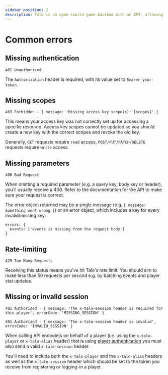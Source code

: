 ```yaml
---
sidebar_position: 2
description: Talo is an open source game backend with an API, allowing you to easily create players, leaderboard entries and events for your game.
---
```


# Common errors

## Missing authentication

`401 Unauthorized`

The `Authorization` header is required, with its value set to `Bearer your-token`.

## Missing scopes

`403 Forbidden - { message: 'Missing access key scope(s): [scopes]' }`

This means your access key was not correctly set up for accessing a specific resource. Access key scopes cannot be updated so you should create a new key with the correct scopes and revoke the old key.

Generally, `GET` requests require `read` access, `POST/PUT/PATCH/DELETE` requests require `write` access.

## Missing parameters

`400 Bad Request`

When omitting a required parameter (e.g. a query key, body key or header), you'll usually receive a 400. Refer to the documentation for the API to make sure your request is correct.

The error object returned may be a single message (e.g. `{ message: Something went wrong }`) or an error object, which includes a key for every invalid/missing key:

```
errors: {
  events: ['events is missing from the request body']
}
```

## Rate-limiting

`429 Too Many Requests`

Receiving this status means you've hit Talo's rate limit. You should aim to make less than 50 requests per second e.g. by batching events and player stat updates.

## Missing or invalid session

`401 Authorized - { message: 'The x-talo-session header is required for this player', errorCode: 'MISSING_SESSION' }`

`401 Authorized - { message: 'The x-talo-session header is invalid', errorCode: 'INVALID_SESSION' }`

When calling API endpoints on behalf of a player (i.e. using the `x-talo-player` or `x-talo-alias` header) that is using [player authentication](https://trytalo.com/players#authentication) you must also send a valid `x-talo-session` header.

You'll need to include both the `x-talo-player` and the `x-talo-alias` headers as well as the `x-talo-session` header which should be set to the token you receive from registering or logging-in a player.
